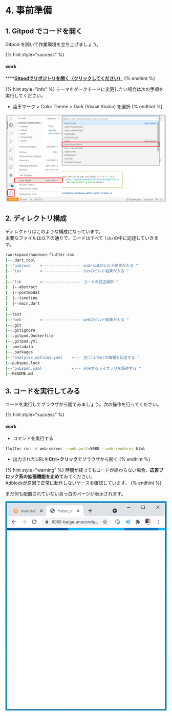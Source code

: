 # 4. 事前準備

## 1. Gitpod でコードを開く

Gitpod を開いて作業環境を立ち上げましょう。

{% hint style="success" %}
#### work

\*\*\*\*[**Gitpodでリポジトリを開く（クリックしてください）**](https://gitpod.io/#https://github.com/MarkingCloud/handson-flutter-sns/tree/part1-flutter)
{% endhint %}

{% hint style="info" %}
テーマをダークモードに変更したい場合は次の手順を実行してください。

* 歯車マーク > Color Theme > Dark (Visual Studio) を選択
{% endhint %}

![](<.gitbook/assets/dark (1).png>)

## 2. ディレクトリ構成

ディレクトリはこのような構成になっています。\
主要なファイルは以下の通りで、コードはすべて `lib/`の中に記述していきます。

```bash
/workspace/handson-flutter-sns
|--.dart_tool
|--"android    <----------------- androidのビルド結果が入る "
|--"ios        <----------------- iosのビルド結果が入る "
|
|--"lib        <----------------- コードの記述場所 "
|  |--abstract
|  |--postmodal
|  |--timeline
|  |--main.dart
|
|--test
|--"web        <----------------- webのビルド結果が入る "
|--.git
|--.gitignore
|--.gitpod.Dockerfile
|--.gitpod.yml
|--.metadata
|--.packages
|--"analysis_options.yaml    <--- 主にlinterの情報を記述する "
|--pubspec.lock
|--"pubspec.yaml             <--- 利用するライブラリを記述する "
|--README.md
```

## 3. コードを実行してみる

コードを実行してブラウザから開てみましょう。次の操作を行ってください。

{% hint style="success" %}
#### work

* コマンドを実行する

```bash
flutter run -d web-server --web-port=8080 --web-renderer html
```

* 出力されたURLを**Ctrl+クリック**でブラウザから開く
{% endhint %}

{% hint style="warning" %}
時間が経ってもロードが終わらない場合、**広告ブロック系の拡張機能を止めて**みてください。\
Adblockが原因で正常に動作しないケースを確認しています。
{% endhint %}

まだ何も配置されていない真っ白のページが表示されます。

![](<.gitbook/assets/image (7).png>)
